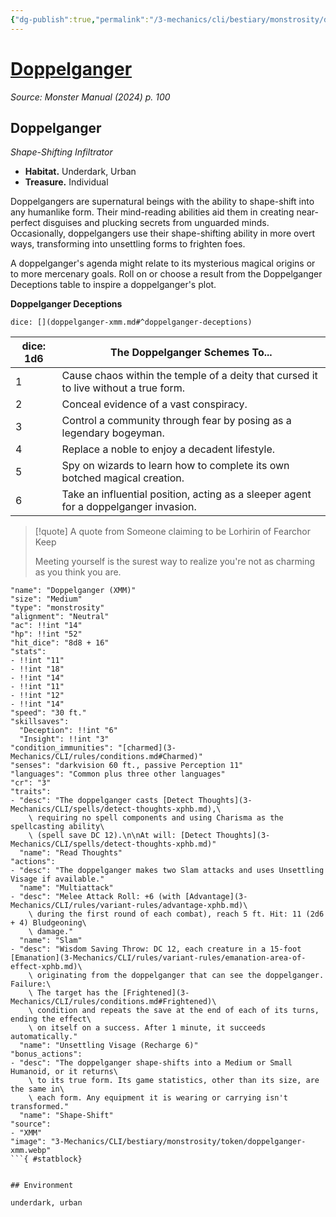 ```yaml
---
{"dg-publish":true,"permalink":"/3-mechanics/cli/bestiary/monstrosity/doppelganger-xmm/","tags":["ttrpg-cli/compendium/src/5e/xmm","ttrpg-cli/monster/cr/3","ttrpg-cli/monster/environment/underdark","ttrpg-cli/monster/environment/urban","ttrpg-cli/monster/size/medium","ttrpg-cli/monster/type/monstrosity"],"noteIcon":""}
---
```


# [Doppelganger](3-Mechanics\CLI\bestiary\monstrosity/doppelganger-xmm.md)
*Source: Monster Manual (2024) p. 100*  

## Doppelganger

*Shape-Shifting Infiltrator*

- **Habitat.** Underdark, Urban  
- **Treasure.** Individual  

Doppelgangers are supernatural beings with the ability to shape-shift into any humanlike form. Their mind-reading abilities aid them in creating near-perfect disguises and plucking secrets from unguarded minds. Occasionally, doppelgangers use their shape-shifting ability in more overt ways, transforming into unsettling forms to frighten foes.

A doppelganger's agenda might relate to its mysterious magical origins or to more mercenary goals. Roll on or choose a result from the Doppelganger Deceptions table to inspire a doppelganger's plot.

**Doppelganger Deceptions**

`dice: [](doppelganger-xmm.md#^doppelganger-deceptions)`

| dice: 1d6 | The Doppelganger Schemes To... |
|-----------|--------------------------------|
| 1 | Cause chaos within the temple of a deity that cursed it to live without a true form. |
| 2 | Conceal evidence of a vast conspiracy. |
| 3 | Control a community through fear by posing as a legendary bogeyman. |
| 4 | Replace a noble to enjoy a decadent lifestyle. |
| 5 | Spy on wizards to learn how to complete its own botched magical creation. |
| 6 | Take an influential position, acting as a sleeper agent for a doppelganger invasion. |{ #doppelganger-deceptions}


> [!quote] A quote from Someone claiming to be Lorhirin of Fearchor Keep  
> 
> Meeting yourself is the surest way to realize you're not as charming as you think you are.


```statblock
"name": "Doppelganger (XMM)"
"size": "Medium"
"type": "monstrosity"
"alignment": "Neutral"
"ac": !!int "14"
"hp": !!int "52"
"hit_dice": "8d8 + 16"
"stats":
- !!int "11"
- !!int "18"
- !!int "14"
- !!int "11"
- !!int "12"
- !!int "14"
"speed": "30 ft."
"skillsaves":
  "Deception": !!int "6"
  "Insight": !!int "3"
"condition_immunities": "[charmed](3-Mechanics/CLI/rules/conditions.md#Charmed)"
"senses": "darkvision 60 ft., passive Perception 11"
"languages": "Common plus three other languages"
"cr": "3"
"traits":
- "desc": "The doppelganger casts [Detect Thoughts](3-Mechanics/CLI/spells/detect-thoughts-xphb.md),\
    \ requiring no spell components and using Charisma as the spellcasting ability\
    \ (spell save DC 12).\n\nAt will: [Detect Thoughts](3-Mechanics/CLI/spells/detect-thoughts-xphb.md)"
  "name": "Read Thoughts"
"actions":
- "desc": "The doppelganger makes two Slam attacks and uses Unsettling Visage if available."
  "name": "Multiattack"
- "desc": "Melee Attack Roll: +6 (with [Advantage](3-Mechanics/CLI/rules/variant-rules/advantage-xphb.md)\
    \ during the first round of each combat), reach 5 ft. Hit: 11 (2d6 + 4) Bludgeoning\
    \ damage."
  "name": "Slam"
- "desc": "Wisdom Saving Throw: DC 12, each creature in a 15-foot [Emanation](3-Mechanics/CLI/rules/variant-rules/emanation-area-of-effect-xphb.md)\
    \ originating from the doppelganger that can see the doppelganger. Failure:\
    \ The target has the [Frightened](3-Mechanics/CLI/rules/conditions.md#Frightened)\
    \ condition and repeats the save at the end of each of its turns, ending the effect\
    \ on itself on a success. After 1 minute, it succeeds automatically."
  "name": "Unsettling Visage (Recharge 6)"
"bonus_actions":
- "desc": "The doppelganger shape-shifts into a Medium or Small Humanoid, or it returns\
    \ to its true form. Its game statistics, other than its size, are the same in\
    \ each form. Any equipment it is wearing or carrying isn't transformed."
  "name": "Shape-Shift"
"source":
- "XMM"
"image": "3-Mechanics/CLI/bestiary/monstrosity/token/doppelganger-xmm.webp"
```{ #statblock}


## Environment

underdark, urban